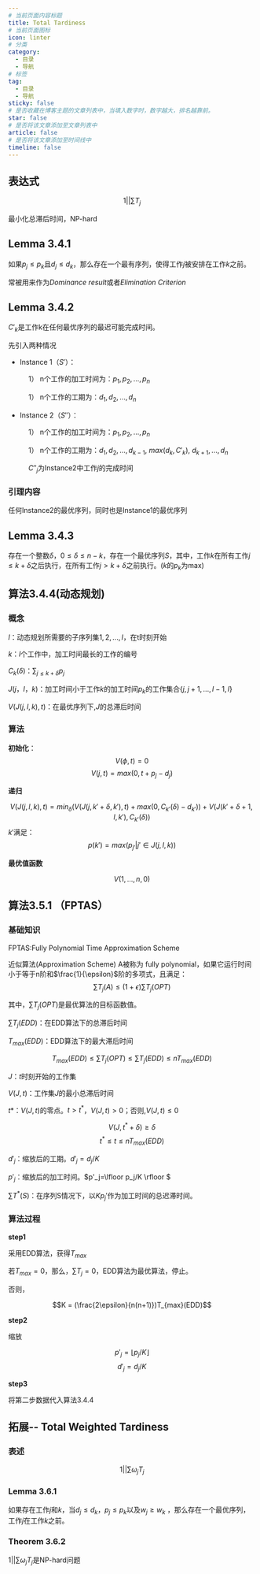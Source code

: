 ```yaml
---
# 当前页面内容标题
title: Total Tardiness
# 当前页面图标
icon: linter
# 分类
category:
  - 目录
  - 导航
# 标签
tag:
  - 目录
  - 导航
sticky: false
# 是否收藏在博客主题的文章列表中，当填入数字时，数字越大，排名越靠前。
star: false
# 是否将该文章添加至文章列表中
article: false
# 是否将该文章添加至时间线中
timeline: false
---
```

## 表达式

$$1||\sum T_j$$

最小化总滞后时间，NP-hard

## Lemma 3.4.1
如果$p_j\leq p_k$且$d_j \leq d_k$，那么存在一个最有序列，使得工作$j$被安排在工作$k$之前。

常被用来作为$Dominance$ $result$或者$Elimination$ $Criterion$

## Lemma 3.4.2

$C'_k$是工作k在任何最优序列的最迟可能完成时间。

先引入两种情况

* Instance 1（$S'$）：

$\quad$ $\quad$ 1） n个工作的加工时间为：$p_1, p_2,..., p_n$

$\quad$ $\quad$ 1） n个工作的工期为：$d_1, d_2,..., d_n$

* Instance 2（$S''$）：

$\quad$ $\quad$ 1） n个工作的加工时间为：$p_1, p_2,..., p_n$

$\quad$ $\quad$ 1） n个工作的工期为：$d_1, d_2,..., d_{k-1}$, $max(d_k, C'_k)$, $d_{k+1},...,d_n$

$\quad$ $\quad$ $C''_j$为Instance2中工作$j$的完成时间

### 引理内容

任何Instance2的最优序列，同时也是Instance1的最优序列

## Lemma 3.4.3

存在一个整数$\delta$，$0 \leq \delta \leq n-k$，存在一个最优序列$S$，其中，工作$k$在所有工作$j \leq k+\delta$之后执行，在所有工作$j>k+\delta$之前执行。($k$的$p_k$为max)

## 算法3.4.4(动态规划)

### 概念

$l$：动态规划所需要的子序列集${1,2,...,l}$，在t时刻开始

$k$：$l$个工作中，加工时间最长的工作的编号

$C_k(\delta)$：$\sum_{j\leq k+\delta} p_j$

$J(j，l，k)$：加工时间小于工作$k$的加工时间$p_k$的工作集合$\{j,j+1,...,l-1,l\}$

$V(J(j,l,k),t)$：在最优序列下,$J$的总滞后时间

### 算法

**初始化**：
$$V(\phi,t) = 0$$
$$ V({j},t) = max(0,t+p_j-d_j)$$

**递归**

$$ V(J(j,l,k),t) = min_{\delta}(V(J(j,k'+\delta,k'),t)+max(0,C_{k'}(\delta)-d_{k'}))+V(J(k'+\delta+1,l,k'),C_{k'}(\delta))$$
$k'$满足：
$$p(k') = max(p_{j'}|j'\in J(j,l,k))$$

**最优值函数**

$$V({1,...,n},0)$$

## 算法3.5.1 （FPTAS）

### 基础知识

FPTAS:Fully Polynomial Time Approximation Scheme

近似算法(Approximation Scheme) A被称为 fully polynomial，如果它运行时间小于等于n阶和$\frac{1}{\epsilon}$阶的多项式，且满足：
$$\sum T_j(A)\leq (1+\epsilon)\sum T_j(OPT)$$

其中，$\sum T_j(OPT)$是最优算法的目标函数值。

$\sum T_j(EDD)$：在EDD算法下的总滞后时间

$T_{max}(EDD)$：EDD算法下的最大滞后时间

$$ T_{max}(EDD) \leq \sum T_j(OPT) \leq \sum T_j(EDD) \leq nT_{max}(EDD)$$

$J$：$t$时刻开始的工作集

$V(J,t)$：工作集$J$的最小总滞后时间

$t*$：$V(J,t)$的零点。$t>t^*$，$V(J,t)>0$；否则,$V(J,t) \leq 0$

$$V(J, t^*+\delta) \geq \delta$$
$$t^* \leq t \leq nT_{max}(EDD)$$

$d'_j$：缩放后的工期。$d'_j = d_j/K$

$p'_j$：缩放后的加工时间。$p'_j=\lfloor p_j/K \rfloor $

$\sum T^*(S)$：在序列S情况下，以$Kp_j'$作为加工时间的总迟滞时间。

### 算法过程

**step1**
 
 采用EDD算法，获得$T_{max}$

 若$T_{max} = 0$，那么，$\sum T_j = 0$，EDD算法为最优算法，停止。

否则，

$$K = (\frac{2\epsilon}{n(n+1)})T_{max}(EDD)$$

**step2**

缩放

$$p'_j=\lfloor p_j/K \rfloor $$
$$d'_j = d_j/K$$


 **step3**

将第二步数据代入算法3.4.4

## 拓展-- Total Weighted Tardiness

### 表述

$$1||\sum \omega_jT_j$$

### Lemma 3.6.1

如果存在工作$j$和$k$，当$d_j \leq d_k$，$p_j \leq p_k$以及$w_j \geq w_k$ ，那么存在一个最优序列，工作$j$在工作$k$之前。

### Theorem 3.6.2

$1|| \sum \omega_jT_j$是NP-hard问题

